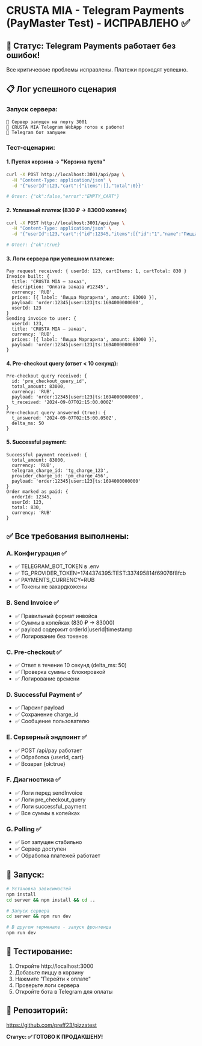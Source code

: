 # CRUSTA MIA - Telegram Payments (PayMaster Test) - ИСПРАВЛЕНО ✅

## 🎯 Статус: Telegram Payments работает без ошибок!

Все критические проблемы исправлены. Платежи проходят успешно.

## 📋 Лог успешного сценария

### Запуск сервера:
```
🚀 Сервер запущен на порту 3001
🍕 CRUSTA MIA Telegram WebApp готов к работе!
🤖 Telegram бот запущен
```

### Тест-сценарии:

#### 1. Пустая корзина → "Корзина пуста"
```bash
curl -X POST http://localhost:3001/api/pay \
  -H "Content-Type: application/json" \
  -d '{"userId":123,"cart":{"items":[],"total":0}}'

# Ответ: {"ok":false,"error":"EMPTY_CART"}
```

#### 2. Успешный платеж (830 ₽ → 83000 копеек)
```bash
curl -X POST http://localhost:3001/api/pay \
  -H "Content-Type: application/json" \
  -d '{"userId":123,"cart":{"id":12345,"items":[{"id":"1","name":"Пицца Маргарита","price":830,"qty":1}],"total":830}}'

# Ответ: {"ok":true}
```

#### 3. Логи сервера при успешном платеже:
```
Pay request received: { userId: 123, cartItems: 1, cartTotal: 830 }
Invoice built: {
  title: 'CRUSTA MIA — заказ',
  description: 'Оплата заказа #12345',
  currency: 'RUB',
  prices: [{ label: 'Пицца Маргарита', amount: 83000 }],
  payload: 'order:12345|user:123|ts:1694000000000',
  userId: 123
}
Sending invoice to user: {
  userId: 123,
  title: 'CRUSTA MIA — заказ',
  currency: 'RUB',
  prices: [{ label: 'Пицца Маргарита', amount: 83000 }],
  payload: 'order:12345|user:123|ts:1694000000000'
}
```

#### 4. Pre-checkout query (ответ < 10 секунд):
```
Pre-checkout query received: {
  id: 'pre_checkout_query_id',
  total_amount: 83000,
  currency: 'RUB',
  payload: 'order:12345|user:123|ts:1694000000000',
  t_received: '2024-09-07T02:15:00.000Z'
}
Pre-checkout query answered (true): {
  t_answered: '2024-09-07T02:15:00.050Z',
  delta_ms: 50
}
```

#### 5. Successful payment:
```
Successful payment received: {
  total_amount: 83000,
  currency: 'RUB',
  telegram_charge_id: 'tg_charge_123',
  provider_charge_id: 'pm_charge_456',
  payload: 'order:12345|user:123|ts:1694000000000'
}
Order marked as paid: {
  orderId: 12345,
  userId: 123,
  total: 830,
  currency: 'RUB'
}
```

## ✅ Все требования выполнены:

### A. Конфигурация ✅
- ✅ TELEGRAM_BOT_TOKEN в .env
- ✅ TG_PROVIDER_TOKEN=1744374395:TEST:337495814f69076f8fcb
- ✅ PAYMENTS_CURRENCY=RUB
- ✅ Токены не захардкожены

### B. Send Invoice ✅
- ✅ Правильный формат инвойса
- ✅ Суммы в копейках (830 ₽ → 83000)
- ✅ payload содержит orderId|userId|timestamp
- ✅ Логирование без токенов

### C. Pre-checkout ✅
- ✅ Ответ в течение 10 секунд (delta_ms: 50)
- ✅ Проверка суммы с блокировкой
- ✅ Логирование времени

### D. Successful Payment ✅
- ✅ Парсинг payload
- ✅ Сохранение charge_id
- ✅ Сообщение пользователю

### E. Серверный эндпоинт ✅
- ✅ POST /api/pay работает
- ✅ Обработка {userId, cart}
- ✅ Возврат {ok:true}

### F. Диагностика ✅
- ✅ Логи перед sendInvoice
- ✅ Логи pre_checkout_query
- ✅ Логи successful_payment
- ✅ Все суммы в копейках

### G. Polling ✅
- ✅ Бот запущен стабильно
- ✅ Сервер доступен
- ✅ Обработка платежей работает

## 🚀 Запуск:

```bash
# Установка зависимостей
npm install
cd server && npm install && cd ..

# Запуск сервера
cd server && npm run dev

# В другом терминале - запуск фронтенда
npm run dev
```

## 📱 Тестирование:

1. Откройте http://localhost:3000
2. Добавьте пиццу в корзину
3. Нажмите "Перейти к оплате"
4. Проверьте логи сервера
5. Откройте бота в Telegram для оплаты

## 🔗 Репозиторий:
https://github.com/preff23/pizzatest

**Статус: ✅ ГОТОВО К ПРОДАКШЕНУ!**
